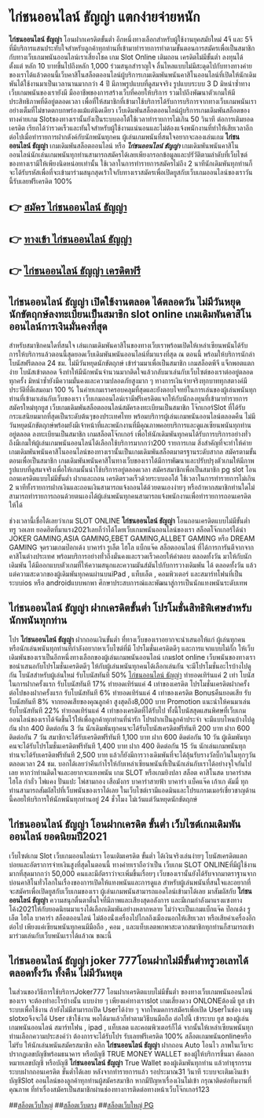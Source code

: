 # ไก่ชนออนไลน์ ธัญญ่า  แตกง่ายจ่ายหนัก

**ไก่ชนออนไลน์ ธัญญ่า** โอนฝากเครดิตขั้นต่ำ  อีกหนึ่งทางเลือกสำหรับผู้ใช้งานยุคสมัยใหม่ 4จี และ 5จี ที่มีบริการแสนประทับใจสำหรับลูกค้าทุกท่านที่เข้ามาทำรายการทำตามขั้นตอนการสมัครเพื่อเป็นสมาชิกกับทางเว็บเกมพนันออนไลน์เราเสี่ยงโชค เกม Slot Online เติมถอน เครดิตไม่มีขั้นต่ำ ลงทุนได้ตั้งแต่ หลัก 10 บาทขึ้นไปถึงหลัก 1,000 ร่วมสนุกสำราญใจ ลื่นไหลแบบไม่มีสะดุดไปกับทางทางค่ายของเราได้แล้วตอนนี้เว็บคาสิโนสล็อตออนไลน์ผู้บริการเกมเดิมพันพนันคาสิโนออนไลน์ที่เปิดให้นักเดิมพันได้ใช้งานมาเป็นเวลานานมากกว่า 4 ปี มีภาพรูปแบบที่ดูสมจจริง รูปแบบระบบ 3 D
มิหนำซ้ำทางเว็บเกมพนันของเรายังมี มืออาชีพของการสร้างเว็บที่คอยให้บริการ  รวมไปถึงพัฒนาตัวเกมให้มีประสิทธิภาพที่ดีอยู่ตลอดเวลา เพื่อที่ให้สมาชิกที่เข้ามาใช้บริการได้รับการบริการจากทางเว็บเกมพนันเราอย่างเต็มที่ไม่ขาดตกบกพร่องแม้แต่นิดเดียว เว็บเดิมพันสล็อตออนไลน์ผู้บริการเกมเดิมพันสล็อตของทางค่ายเกม Slotของทางเรานั้นยังเป็นระบบออโต้ใช้เวลาทำรายการไม่เกิน 50 วินาที ต่อการเติมยอดเครดิต เรียกได้ว่ารวดเร็วและทันใจสำหรับผู้ใช้งานแน่นอนและไม่ต้องแจ้งพนักงานที่ทำให้เสียเวลาอีกต่อไปเมื่อทำรายการฝากตังค์กับนักพนันทุกคน
ผู้เล่นเกมพนันที่สนใจอยากจะลองเล่นเกม **ไก่ชนออนไลน์ ธัญญ่า** เกมเดิมพันสล็อตออนไลน์ หรือ ***ไก่ชนออนไลน์ ธัญญ่า*** เกมเดิมพันพนันคาสิโนออนไลน์นักเล่นเกมพนันทุกท่านสามารถสมัครได้เลยเพียงกรอกข้อมูลและปรัวัติตามลำดับที่เว็บไซต์ของทางเรามีให้เพียงนิดหน่อยเท่านั้น ใช้เวลาในการทำรายการสมัครไม่ถึง 2 นาทีนักเดิมพันทุกท่านก็จะได้รับรหัสเพื่อที่จะเข้ามาร่วมสนุกสุดเร้าใจกับทางเราสมัครเพื่อเปิดยูสกับเว็บเกมออนไลน์ของเราวันนี้รับเลยฟรีเครดิต 100%

## 👉 [สมัคร ไก่ชนออนไลน์ ธัญญ่า](https://archa888.com/)
## 👉 [ทางเข้า ไก่ชนออนไลน์ ธัญญ่า](https://archa888.com/)
## 👉 [ไก่ชนออนไลน์ ธัญญ่า เครดิตฟรี](https://archa888.com/)

## ไก่ชนออนไลน์ ธัญญ่า เปิดใช้งานตลอด ได้ตลอดวัน ไม่มีวันหยุดนักขัตฤกษ์ลงทะเบียนเป็นสมาชิก slot online เกมเดิมพันคาสิโนออนไลน์การเงินมั่นคงที่สุด

สำหรับสมาชิกคนใดที่สนใจ เล่นเกมเดิมพันคาสิโนของทางเว็บเราพร้อมเปิดให้เหล่าเซียนพนันได้รับการให้บริการแล้วตอนนี้สุดยอดเว็บเดิมพันพนันออนไลน์ที่มาแรงที่สุด ณ ตอนนี้ พร้อมให้บริการนักล่าโบนัสฟรีตลอด 24 ชม. ไม่มีวันหยุดนักขัตฤกษ์ เข้าร่วมมาเพื่อเป็นสมาชิก เกมสล็อตพีจี แจ็กพอตแตกง่าย โบนัสเข้าตลอด จึงทำให้มีนักพนันจำนวนมากติดใจแล้วกลับมาเล่นกับเว็บไซต์ของเราต่ออยู่ตลอดทุกครั้ง มิหนำซ้ำยังมีความมั่นคงและความปลอดภัยสูงมาก ๆ ทางการเงินจ่ายจริงทุกบาททุกสตางค์มีประวัติที่ดีเสมอมา 100 % ในค่ายเกมเราครอบคลุมที่สุดและยังตอบโจทย์ในการเล่นของผู้เล่นพนันทุกท่านที่เข้ามาเล่นกับเว็บของเรา
เว็บเกมออนไลน์เรามีฟรีเครดิตแจกให้กับนักลงทุนที่เข้ามาทำรายการสมัครใหม่ทุกยูส เว็บเกมเดิมพันสล็อตออนไลน์สมัครลงทะเบียนเป็นสมาชิก โจ๊กเกอร์Slot ที่ได้รับกระแสนิยมมากที่สุดเป็นระดับต้นๆของประเทศไทย พร้อมบริการผู้เล่นเกมพนันออนไลน์ตลอดคืน ไม่มีวันหยุดนักขัตฤกษ์พร้อมยังมีเจ้าหน้าที่และพนักงานที่มีคุณภาพคอยบริการและดูแลเซียนพนันทุกท่านอยู่ตลอด ลงทะเบียนเป็นสมาชิก เกมสล็อตโจ๊กเกอร์ เพื่อให้นักเดิมพันทุกคนได้รับการบริการอย่างทั่วถึงมีเกมให้ผู้เล่นเกมพนันออนไลน์ได้เลือกใช้บริการมากกว่า200 รายการเกม
สิ่งสำคัญที่จะทำให้ค่ายเกมเดิมพันพนันคาสิโนออนไลน์ของทางเรานั้นเป็นเกมเดิมพันสล็อตมาตรฐานระดับสากล สมัครตามขั้นตอนเพื่อเป็นสมาชิก  เกมเดิมพันพนันคาสิโนทางเว็บของเราได้มีการพัฒนาและปรับปรุงตัวเกมให้มีภาพรูปแบบที่ดูสมจจริงเพื่อให้เกมนั้นน่าใช้บริการอยู่ตลอดเวลา สมัครสมาชิกเพื่อเป็นสมาชิก pg slot โอนถอนเครดิตแบบไม่มีขั้นต่ำ ฝากและถอน เครดิตรวดเร็วด้วยระบบออโต้ ใช้เวลาในการทำรายการไม่เกิน 2 นาทีทั้งรายการฝากเงินและถอนเงินสามารถแจ้งถอนได้ด้วยตนเองง่ายๆ หรือถ้าหากสมาชิกท่านใดไม่สามารถทำรายการถอนด้วยตนเองได้ผู้เล่นพนันทุกคนสามารถแจ้งพนักงานเพื่อทำรายการถอนเครดิตให้ได้

ช่วงเวลานี้เชื่อได้เลยว่าเกม SLOT ONLINE  **ไก่ชนออนไลน์ ธัญญ่า** โอนถอนเครดิตแบบไม่มีขั้นต่ำทรู วอเลท ยอดฮิตที่มาแรง2021เลยก็ว่าได้โดยเว็บเกมพนันออนไลน์ของเรา สล็อตโจ๊กเกอร์ได้นำ  JOKER GAMING,ASIA GAMING,EBET GAMING,ALLBET GAMING หรือ DREAM GAMING จุดรวมเกมป๊อกเด้ง บาคาร่า รูเล็ต ไฮโล แบ็กแจ๊ค สล็อตออนไลน์ ที่ได้การการันตีจากจากคาสิโนต่างประเทศ พร้อมบริการอย่างทั่วถึงมั่นคงและรวดเร็วคอยให้คำตอบ ตลอดทั้งวัน มาให้กับนักเดิมพัน ได้มีออกแบบตัวเกมที่ให้ความสนุกและความมันส์มันไปกับการวางเดิมพัน ได้ ตลอดทั้งวัน แล้วแต่ความสะดวกของผู้เดิมพันทุกคนผ่านบนiPad , แท็บเล็ต , คอมพิวเตอร์ และสมาร์ทโฟนที่เป็นระบบios หรือ androidแบบพกพา ศึกษาประสบการณ์และพัฒนาสู่การเป็นนักแทงพนันระดับเทพ

## ไก่ชนออนไลน์ ธัญญ่า ฝากเครดิตขั้นต่ำ โปรโมชั่นสิทธิพิเศษสำหรับนักพนันทุกท่าน

โปร **ไก่ชนออนไลน์ ธัญญ่า** ฝากถอนเงินขั้นต่ำ ที่ทางเว็บของเราอยากจะนำเสนอให้แก่  ผู้เล่นทุกคน หรือนักเล่นพนันทุกท่านที่กำลังอยากหาเว็บไซต์ที่มี โปรโมชั่นเครดิตดีๆ และการแจกแบบไม่กั๊ก ให้เว็บเดิมพันของเราเป็นอีกหนึ่งทางเลือกของผู้เล่นเกมพนันออนไลน์ เกมslot online เว็บพนันของทางเรา ขอนำเสนอกับโปรโมชั่นเครดิตดีๆ ให้กับผู้เล่นพนันทุกคนได้เลือกเล่นกัน จะมีโปรโมชั่นอะไรบ้างไปดูกัน
โบนัสสำหรับผู้เล่นใหม่ รับโบนัสทันที 50% [ไก่ชนออนไลน์ ธัญญ่า](https://archa888.com/) ทำยอดเทิร์นแค่ 2 เท่า
โบนัสในการฝากครั้งแรก รับโบนัสทันที 17% ทำยอดเทิร์นแค่ 4 เท่าของเครดิต
โปรโมชั่นเครดิตฝากครั้งต่อไปของฝากครั้งแรก รับโบนัสทันที 6% ทำยอดเทิร์นแค่ 4 เท่าของเครดิต
Bonusคืนยอดเสีย รับโบนัสทันที 8% จากยอดเสียของคุณลูกค้า สูงสุดถึง8,000 บาท
 Promotion แนะนำให้คนมาเล่น รับโบนัสทันที 22% ทำยอดเทิร์นแค่ 4 เท่าของเครดิตที่ได้รับไป
ทั้งนี้โบนัสสุดแสนพิศษที่เว็บเกมออนไลน์ของเราได้จัดขึ้นไว้ให้เพื่อลูกค้าทุกท่านที่น่ารัก โปรฝากเป็นลูกค้าประจำ จะมีแบบไหนบ้างไปดูกัน
ฝาก 400 ติดต่อกัน 3 วัน นักเดิมพันทุกคนจะได้รับโบนัสเครดิตฟรีทันที 200 บาท
ฝาก 600 ติดต่อกัน 7 วัน สมาชิกจะได้รับเครดิตฟรีทันที 1,100 บาท
ฝาก 600 ติดต่อกัน 10 วัน ผู้เดิมพันทุกคนจะได้รับโปรโมชั่นเครดิตฟรีทันที 1,400 บาท
ฝาก 400 ติดต่อกัน 15 วัน นักเล่นเกมพนันทุกท่านจะได้รับเครดิตฟรีทันที 2,500 บาท
แล้วก็ยังมีการวางเดิมพันที่จะได้ลุ้นรับรางวัลบิ๊กวินในทุกๆวัน ตลอดเวลา 24 ชม. บอกได้เลยว่าคืนกำไรให้กับเหล่าเซียนพนันที่เป็นนักเล่นกับเราได้อย่างจุใจกันไปเลย หากว่าท่านติดใจและอยากจะแทงพนัน เกม SLOT หรือเกมยิงปลา สล็อต คาสิโนสด บาคาร่าสด ไฮโล กำถั่ว ไพ่แคง ปั่นแปะ ไพ่สามกอง เสือมังกร บาคาร่าสายฟ้า บาคาร่า แบ็คแจ๊ค เก้าเก ดัมมี่ ทุกท่านสามารถสัมผัสไปที่เว็บพนันของเราได้เลย ในเว็บไซต์เรามีแอดมินและโปรแกรมเมอร์เชี่ยวชาญด้านนี้คอยให้บริการให้นักพนันทุกท่านอยู่ 24 ชั่วโมง ไม่เว้นแต่วันหยุดนักขัตฤกษ์

## ไก่ชนออนไลน์ ธัญญ่า โอนฝากเครดิต ขั้นต่ำ  เว็บไซต์เกมเดิมพันออนไลน์ ยอดนิยมปี2021

เว็บไซต์เกม Slot เว็บเกมออนไลน์เรา โอนเติมเครดิต ขั้นต่ำ ได้เงินจริงเล่นง่ายๆ โบนัสเครดิตแตกบ่อยและอัตราการจ่ายเงินสูงที่สุดในตอนนี้ ทางค่ายเราถือว่าเป็น เว็บเกม SLOT ONLINEที่มีผู้ใช้งานมากที่สุดมากกว่า 50,000 คนและมีอัตราว่าจะเพิ่มขึ้นเรื่อยๆ เว็บของเรานั้นยังได้รับจากมาตราฐานจากบ่อนคาสิโนทั่วโลกในเรื่องของการเปิดให้แทงพนันและการดูแล สำหรับผู้เล่นพนันที่สนใจและอยากที่จะสมัครเพื่อเปิดยูสกับเว็บเกมของเรา ผู้เล่นเกมพนันสามารถแอดไลน์เข้ามาได้เลย
	มาสัมผัสกับ **ไก่ชนออนไลน์ ธัญญ่า** ความสนุกตื่นตาตื่นใจที่มีภาพและเสียงสุดอลังการ และมีเกมกำลังมาแรงแซงทางโค้ง2021ให้กับยอดนิยมมาแรงได้เลือกเดิมพันอย่างหลากหลาย  ไม่ว่าจะเป็นเกมแบ็กแจ๊ค ป๊อกเด้ง รูเล็ต ไฮโล บาคาร่า สล็อตออนไลน์ ไม่ต้องนั่งเครื่องไปไกลถึงเมืองนอกให้เสียเวลา หรือเสียค่าเครื่องอีกต่อไป เพียงแค่เซียนพนันทุกคนมีมือถือ , คอม , และแท็บเลตพกพาสะดวกสมาชิกทุกท่านก็สามารถเข้ามาร่วมเล่นกับเว็บพนันเราได้แล้วณ ขณะนี้

## ไก่ชนออนไลน์ ธัญญ่า joker 777โอนฝากไม่มีขั้นต่ำทรูวอเลทได้ตลอดทั้งวัน ทั้งคืน ไม่มีวันหยุด

ในส่วนของวิธีการใช้บริการJoker777 โอนฝากเครดิตแบบไม่มีขั้นต่ำ ของทางเว็บเกมพนันออนไลน์ของเรา จะต้องทำอะไรบ้างนั้น แบบง่าย ๆ เพียงแค่ทางเราslot เกมเสี่ยงดวง ONLONEต้องมี ยูส เข้าระบบเพื่อใช้งาน ถ้ายังไม่มีสามารถเปิด Userได้ง่าย ๆ จากโหมดการสมัครเพื่อเปิด Userในช่อง เมนู slotxoจึงจะได้ User เข้าใช้งาน พอได้มาแล้วก็ทำตามวิธีบนมือถือ ต่อไปนี้
เข้าระบบ ยูส  ของผู้เล่นเกมพนันออนไลน์ สมาร์ทโฟน , ipad , แท็บเลต และคอมพิวเตอร์ก็ได้
จากนั้นให้เหล่าเซียนพนันทุกท่านเลือกความประสงค์ว่า ต้องการจะได้รับโปร รับเลยฟรีเครดิต 100% สล็อตเกมพนันonlineหรือไม่รับ
ให้นักเล่นพนันสมัครสมาชิก คลิก **ไก่ชนออนไลน์ ธัญญ่า** ฝากถอน Auto โอนไว ภาพในเว็บจะปรากฏเลขบัญชีพร้อมธนาคาร หรือบัญชี TRUE MONEY WALLET ของผู้ให้บริการขึ้นมา
คัดลอกหมายเลขบัญชี หรือบัญชี **ไก่ชนออนไลน์ ธัญญ่า** True Wallet ของผู้เดิมพันทุกท่าน แล้วทำธุรกรรมระบบฝากถอนเครดิต ขั้นต่ำได้เลย
หลังจากทำรายการแล้ว รอประมาณ31 วินาที ระบบจะเติมเงินเข้าบัญชีSlot ออนไลน์ของลูกค้าทุกท่านผู้สมัครสมาชิก
หากมีปัญหาเรื่องเงินไม่เข้า กรุณาติดต่อทีมงานที่คุณภาพ ที่ทำเรื่องสมัครเป็นสมาชิกผ่านช่องทางการติดต่อทางหน้าเว็บโจ๊กเกอร์123


##[สล็อตเว็บใหญ่](https://archa888.com/)
##[สล็อตเว็บตรง](https://slot168boy.com/)
##[สล็อตเว็บใหญ่ PG](https://archa888.com/)
